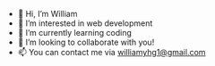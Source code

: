 - 👋 Hi, I’m William
- 👀 I’m interested in web development
- 🌱 I’m currently learning coding
- 💞️ I’m looking to collaborate with you!
- 📫 You can contact me via williamyhg1@gmail.com

<!---
williamyhg1/williamyhg1 is a ✨ special ✨ repository because its `README.md` (this file) appears on your GitHub profile.
You can click the Preview link to take a look at your changes.
--->
